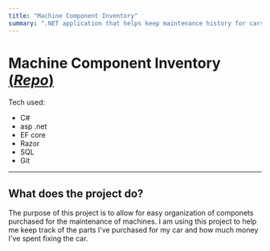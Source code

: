 ```yaml
---
title: "Machine Component Inventory"
summary: ".NET application that helps keep maintenance history for cars."
---
```


# Machine Component Inventory [(**_Repo_**)](https://github.com/h-morales1/prjSchaumburg)

Tech used:

- C#
- asp .net
- EF core
- Razor
- SQL
- Git

---

## What does the project do?

The purpose of this project is to allow for easy organization of componets purchased for the maintenance of machines.
I am using this project to help me keep track of the parts I've purchased for my car and how much money I've spent fixing the car.
